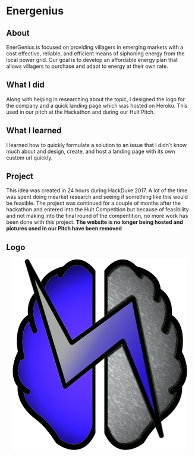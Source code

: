 # Energenius
## About
EnerGenius is focused on providing villagers in emerging markets with a cost effective, reliable, and efficient means of siphoning energy from the local power grid. Our goal is to develop an affordable energy plan that allows villagers to purchase and adapt to energy at their own rate.

## What I did
Along with helping in researching about the topic, I designed the logo for the company and a quick landing page which was hosted on Heroku. This used in our pitch at the Hackathon and during our Hult Pitch. 

## What I learned
I learned how to quickly formulate a solution to an issue that I didn't know much about and design, create, and host a landing page with its own custom url quickly. 

## Project
This idea was created in 24 hours during HackDuke 2017. A lot of the time was spent doing mearket research and seeing if something like this would be feasible. The project was continued for a couple of months after the hackathon and entered into the Hult Competition but because of feasibility and not making into the final round of the compentition, no more work has been done with this project. **The website is no longer being hosted and pictures used in our Pitch have been removed**

## Logo 
 <p align="center"> 
    <img src="banner.png">
 </p>
